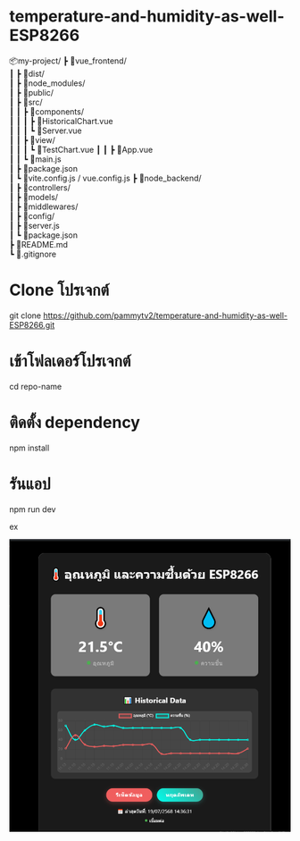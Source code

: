 # temperature-and-humidity-as-well-ESP8266
📦my-project/
┣ 📂vue_frontend/                   
┃ ┣ 📂dist/                         
┃ ┣ 📂node_modules/               
┃ ┣ 📂public/                     
┃ ┣ 📂src/                         
┃ ┃ ┣ 📂components/               
┃ ┃ ┃ ┣ 📄HistoricalChart.vue    
┃ ┃ ┃ ┗ 📄Server.vue             
┃ ┃ ┣ 📂view/                     
┃ ┃ ┃ ┗ 📄TestChart.vue
┃ ┃ ┣ 📄App.vue                 
┃ ┃ ┗ 📄main.js                  
┃ ┣ 📄package.json              
┃ ┗ 📄vite.config.js / vue.config.js
┣ 📂node_backend/                 
┃ ┣ 📂controllers/                
┃ ┣ 📂models/                     
┃ ┣ 📂middlewares/               
┃ ┣ 📂config/                   
┃ ┣ 📄server.js                  
┃ ┗ 📄package.json                
┣ 📄README.md                     
┗ 📄.gitignore                    


# Clone โปรเจกต์
git clone https://github.com/pammytv2/temperature-and-humidity-as-well-ESP8266.git

# เข้าโฟลเดอร์โปรเจกต์
cd repo-name

# ติดตั้ง dependency
npm install

# รันแอป
npm run dev

ex 

![alt text](image.png)


